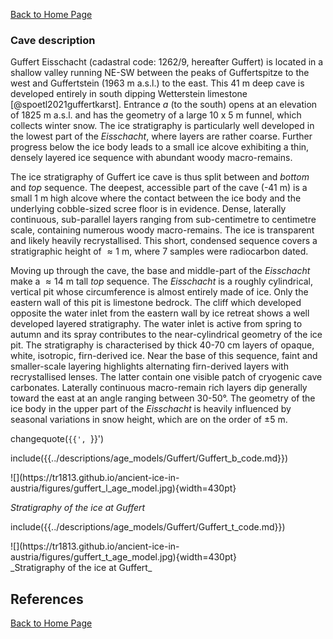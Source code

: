 [Back to Home Page](https://tr1813.github.io/ancient-ice-in-austria/descriptions/index.html)


### Cave description

Guffert Eisschacht (cadastral code: 1262/9, hereafter Guffert) is located in a shallow valley running NE-SW between the peaks of Guffertspitze to the west and Guffertstein (1963 m a.s.l.) to the east.
This 41 m deep cave is developed entirely in south dipping Wetterstein limestone [@spoetl2021guffertkarst].
Entrance *a* (to the south) opens at an elevation of 1825 m a.s.l. and has the geometry of a large 10 x 5 m funnel, which collects winter snow. 
The ice stratigraphy is particularly well developed in the lowest part of the *Eisschacht*, where layers are rather coarse. 
Further progress below the ice body leads to a small ice alcove exhibiting a thin, densely layered ice sequence with abundant woody macro-remains.

The ice stratigraphy of Guffert ice cave is thus split between and _bottom_ and _top_ sequence. 
The deepest, accessible part of the cave (-41 m) is a small $1$ m high alcove where the contact between the ice body and the underlying cobble-sized scree floor is in evidence.
Dense, laterally continuous, sub-parallel layers ranging from sub-centimetre to centimetre scale, containing numerous woody macro-remains.
The ice is transparent and likely heavily recrystallised.
This short, condensed sequence covers a stratigraphic height of $\approx 1$ m, where 7 samples were radiocarbon dated.



Moving up through the cave, the base and middle-part of the _Eisschacht_ make a $\approx 14$ m tall _top_ sequence.
The _Eisschacht_ is a roughly cylindrical, vertical pit whose circumference is almost entirely made of ice. 
Only the eastern wall of this pit is limestone bedrock.
The cliff which developed opposite the water inlet from the eastern wall by ice retreat shows a well developed layered stratigraphy. 
The water inlet is active from spring to autumn and its spray contributes to the near-cylindrical geometry of the ice pit. 
The stratigraphy is characterised by thick 40-70 cm layers of opaque, white, isotropic, firn-derived ice.
Near the base of this sequence, faint and smaller-scale layering highlights alternating firn-derived layers with recrystallised lenses.
The latter contain one visible patch of cryogenic cave carbonates. 
Laterally continuous macro-remain rich layers dip generally toward the east at an angle ranging between 30-50°. 
The geometry of the ice body in the upper part of the _Eisschacht_ is heavily influenced by seasonal variations in snow height, which are on the order of $\pm 5$ m. 


changequote(`{{', `}}')



include({{../descriptions/age_models/Guffert/Guffert_b_code.md}})
<div class= "sketches">
![](https://tr1813.github.io/ancient-ice-in-austria/figures/guffert_l_age_model.jpg){width=430pt}
 </div>

_Stratigraphy of the ice at Guffert_

include({{../descriptions/age_models/Guffert/Guffert_t_code.md}})

<div class= "sketches">
![](https://tr1813.github.io/ancient-ice-in-austria/figures/guffert_t_age_model.jpg){width=430pt}
 </div>
_Stratigraphy of the ice at Guffert_


## References

[Back to Home Page](https://tr1813.github.io/ancient-ice-in-austria/descriptions/index.html)

